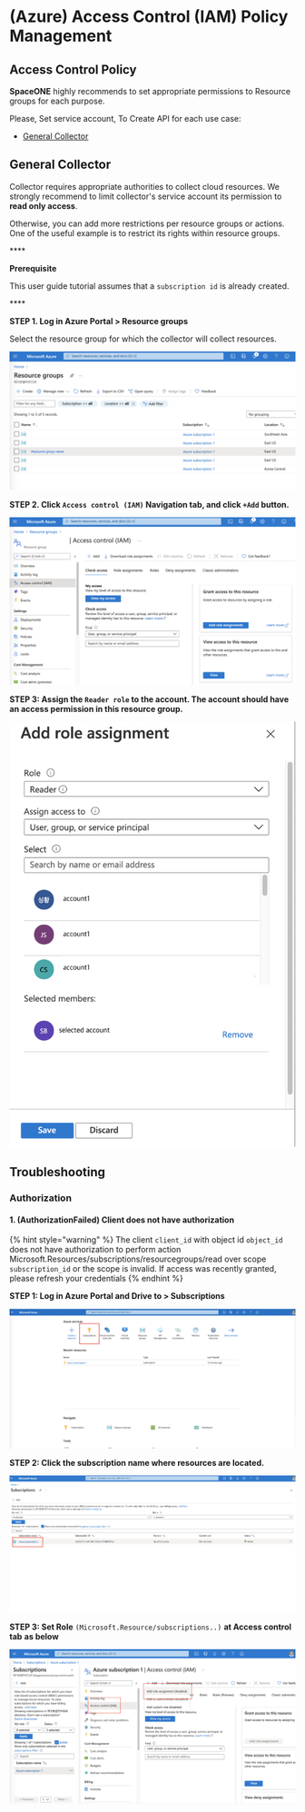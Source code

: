 # \(Azure\) Access Control \(IAM\) Policy Management

## **Access Control** Policy

**SpaceONE** highly recommends to set appropriate permissions to Resource groups for each purpose. 

Please, Set service account, To Create API for each use case:

* [General Collector](azure-access-control-iam-policy-management.md#general-collector)

## General Collector 

Collector requires appropriate authorities to collect cloud resources. We strongly recommend to limit collector's service account its permission to **read only access**. 

Otherwise, you can add more restrictions per resource groups or actions. One of the useful example is to restrict its rights within resource groups.

\*\*\*\*

**Prerequisite**

This user guide tutorial assumes that a `subscription id` is already created.

\*\*\*\*

**STEP 1. Log in Azure Portal &gt; Resource groups** 

Select the resource group for which the collector will collect resources.

![](../../.gitbook/assets/image%20%28104%29.png)

**STEP 2. Click `Access control (IAM)` Navigation tab, and click `+Add` button.**

![](../../.gitbook/assets/image%20%28102%29.png)



**STEP 3: Assign the `Reader role`  to the account. The account should  have an access permission in this resource group.**



![](../../.gitbook/assets/image%20%28103%29.png)

## Troubleshooting

### Authorization

#### 1. \(AuthorizationFailed\) Client does not have authorization 

{% hint style="warning" %}
The client `client_id` with object id `object_id` does not have authorization to perform action Microsoft.Resources/subscriptions/resourcegroups/read over scope `subscription_id` or the scope is invalid. If access was recently granted, please refresh your credentials
{% endhint %}

**STEP 1: Log in Azure Portal and Drive to &gt; Subscriptions** 

![](../../.gitbook/assets/screen-shot-2021-04-15-at-18.55.14.png)

  
**STEP 2: Click the subscription name where resources are located.**

![](../../.gitbook/assets/image-1-.png)

**STEP 3: Set Role** `(Microsoft.Resource/subscriptions..)` **at Access control tab** **as below**

![](../../.gitbook/assets/image-2-.png)



